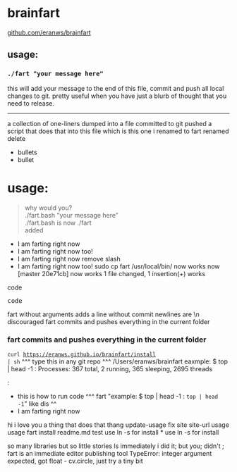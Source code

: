 # brainfart
[github.com/eranws/brainfart](https://github.com/eranws/brainfart)

## usage:  
### `./fart "your message here"`

this will add your message to the end of this file, commit and push all local changes to git.
pretty useful when you have just a blurb of thought that you need to release.

---

a collection of one-liners
dumped into a file
committed to git
pushed
a script that does that
into this file
which is this one
i
renamed to fart
renamed
delete
- bullets
- bullet
# usage:
> why would you?  
./fart.bash "your message here"  
./fart.bash is now ./fart  
added
- I am farting right now
- I am farting right now too!
- I am farting right now
remove slash
- I am farting right now too!
sudo cp fart /usr/local/bin/
now works
now [master 20e71cb] now works 1 file changed, 1 insertion(+) works

code
<pre>code</pre>

fart without arguments adds a line without commit
newlines are \n discouraged
fart commits and pushes everything in the current folder
### fart commits and pushes everything in the current folder
<code>curl https://eranws.github.io/brainfart/install | sh</code>
^^^ type this in any git repo ^^^
/Users/eranws/brainfart
eaxmple: $ top | head -1 : Processes: 367 total, 2 running, 365 sleeping, 2695 threads

:

- this is how to run code ^^^
fart "example: $ top | head -1 : `top | head -1`"
like dis ^^
- I am farting right now

hi i love you
a thing that does that thang
update-usage
fix
site
site-url
usage
usage
fart install readme.md test use ln -s for install
\* use ln -s for install

so many libraries but so little stories
ls
immediately
i did it; but you; didn't ;
fart is an immediate editor publishing tool
TypeError: integer argument expected, got float - cv.circle, just try a tiny bit
